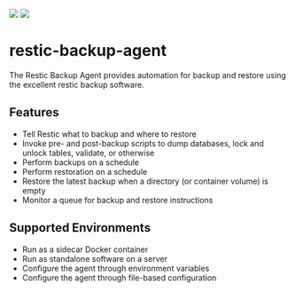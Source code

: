 <img src="https://img.shields.io/docker/cloud/automated/wheatstalk/restic-backup-agent.svg" /> <img src="https://img.shields.io/docker/cloud/build/wheatstalk/restic-backup-agent.svg" />

# restic-backup-agent
The Restic Backup Agent provides automation for backup and restore using the excellent restic backup software.

## Features
* Tell Restic what to backup and where to restore
* Invoke pre- and post-backup scripts to dump databases, lock and unlock tables, validate, or otherwise
* Perform backups on a schedule
* Perform restoration on a schedule
* Restore the latest backup when a directory (or container volume) is empty
* Monitor a queue for backup and restore instructions

## Supported Environments
* Run as a sidecar Docker container
* Run as standalone software on a server
* Configure the agent through environment variables
* Configure the agent through file-based configuration
